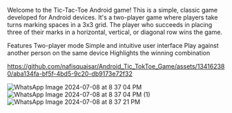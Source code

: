 Welcome to the Tic-Tac-Toe Android game! This is a simple, classic game developed for Android devices. It's a two-player game where players take turns marking spaces in a 3x3 grid. The player who succeeds in placing three of their marks in a horizontal, vertical, or diagonal row wins the game.

Features
Two-player mode
Simple and intuitive user interface
Play against another person on the same device
Highlights the winning combination

https://github.com/nafisquaisar/Android_Tic_TokToe_Game/assets/134162380/aba134fa-bf5f-4bd5-9c20-db9173e72f32

![WhatsApp Image 2024-07-08 at 8 37 04 PM](https://github.com/nafisquaisar/Android_Tic_TokToe_Game/assets/134162380/06b5a98c-db48-4c2f-8ca4-1d1249bfc72e)  ![WhatsApp Image 2024-07-08 at 8 37 04 PM (1)](https://github.com/nafisquaisar/Android_Tic_TokToe_Game/assets/134162380/362b0754-fe80-4736-a31e-c5fc1a7f5c96)   ![WhatsApp Image 2024-07-08 at 8 37 21 PM](https://github.com/nafisquaisar/Android_Tic_TokToe_Game/assets/134162380/4d4495cd-c1b7-4810-a8e2-60d076bb09b5)


